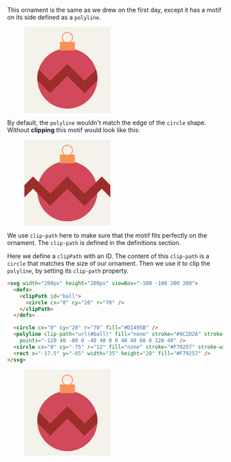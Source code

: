 This ornament is the same as we drew on the first day, except it has a motif on its side defined as a `polyline`.

<figure>
<svg width="200px" height="200px" viewBox="-100 -100 200 200">
  <defs>
    <clipPath id="ball1">
      <circle cx="0" cy="20" r="70" />
    </clipPath>
  </defs>

  <rect x="-100" y="-100" width="200" height="200" fill="#F5F1EB"/>
  <circle cx="0" cy="20" r="70" fill="#D1495B" />
  <polyline clip-path="url(#ball1)" fill="none" stroke="#9C2D2A" stroke-width="20"
    points="-120 40 -80 0 -40 40 0 0 40 40 80 0 120 40" />
  <circle cx="0" cy="-75" r="12" fill="none" stroke="#F79257" stroke-width="2" />
  <rect x="-17.5" y="-65" width="35" height="20" fill="#F79257" />
</svg>
</figure>

By default, the `polyline` wouldn't match the edge of the `circle` shape. Without **clipping** this motif would look like this:

<figure>
<svg width="200px" height="200px" viewBox="-100 -100 200 200">
  <rect x="-100" y="-100" width="200" height="200" fill="#F5F1EB"/>
  <circle cx="0" cy="20" r="70" fill="#D1495B" />
  <polyline fill="none" stroke="#9C2D2A" stroke-width="20"
    points="-120 40 -80 0 -40 40 0 0 40 40 80 0 120 40" />
  <circle cx="0" cy="-75" r="12" fill="none" stroke="#F79257" stroke-width="2" />
  <rect x="-17.5" y="-65" width="35" height="20" fill="#F79257" />
</svg>
</figure>

We use `clip-path` here to make sure that the motif fits perfectly on the ornament. The `clip-path` is defined in the definitions section.

Here we define a `clipPath` with an ID. The content of this `clip-path` is a `circle` that matches the size of our ornament. Then we use it to clip the `polyline`, by setting its `clip-path` property.

```html
<svg width="200px" height="200px" viewBox="-100 -100 200 200">
  <defs>
    <clipPath id="ball">
      <circle cx="0" cy="20" r="70" />
    </clipPath>
  </defs>

  <circle cx="0" cy="20" r="70" fill="#D1495B" />
  <polyline clip-path="url(#ball)" fill="none" stroke="#9C2D2A" stroke-width="20"
    points="-120 40 -80 0 -40 40 0 0 40 40 80 0 120 40" />
  <circle cx="0" cy="-75" r="12" fill="none" stroke="#F79257" stroke-width="2" />
  <rect x="-17.5" y="-65" width="35" height="20" fill="#F79257" />
</svg>
```

<figure>
<svg width="200px" height="200px" viewBox="-100 -100 200 200">
  <defs>
    <clipPath id="ball">
      <circle cx="0" cy="20" r="70" />
    </clipPath>
  </defs>

  <rect x="-100" y="-100" width="200" height="200" fill="#F5F1EB"/>
  <circle cx="0" cy="20" r="70" fill="#D1495B" />
  <polyline clip-path="url(#ball)"  fill="none" stroke="#9C2D2A" stroke-width="20"
    points="-120 40 -80 0 -40 40 0 0 40 40 80 0 120 40" />
  <circle cx="0" cy="-75" r="12" fill="none" stroke="#F79257" stroke-width="2" />
  <rect x="-17.5" y="-65" width="35" height="20" fill="#F79257" />
</svg>
</figure>

